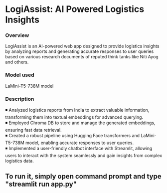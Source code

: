 # LogiAssist: AI Powered Logistics Insights

### Overview
LogiAssist is an AI-powered web app designed to provide logistics insights by analyzing reports and generating accurate responses to user queries based on various research documents of reputed think tanks like Niti Ayog and others.
### Model used
LaMini-T5-738M model
### Description
◾ Analyzed logistics reports from India to extract valuable information, transforming them into textual embeddings for advanced querying.<br>
◾ Employed Chroma DB to store and manage the generated embeddings, ensuring fast data retrieval.<br>
◾ Created a robust pipeline using Hugging Face transformers and LaMini-T5-738M model, enabling accurate responses to user queries.<br>
◾ Implemented a user-friendly chatbot interface with Streamlit, allowing users to interact with the system seamlessly and gain insights from complex logistics data.

## To run it, simply open command prompt and type "streamlit run app.py"
